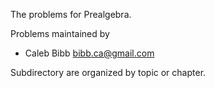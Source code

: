The problems for Prealgebra.

Problems maintained by

- Caleb Bibb bibb.ca@gmail.com

Subdirectory are organized by topic or chapter.
